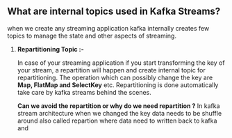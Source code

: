 ## What are internal topics used in Kafka Streams?
when we create any streaming application kafka internally creates few topics to manage the state and other aspects of streaming.

 1. **Repartitioning Topic :-**
 
	 In case of your streaming application if you start transforming the key of your stream, a repartition will happen and create internal topic for repartitioning. The operation which can possibly change the key are **Map, FlatMap and SelectKey** etc. Repartitioning is done automatically take care by kafka streams behind the scenes.


	**Can we avoid the repartition or why do we need repartition ?**
	In kafka stream architecture when we changed the key  data needs to be shuffle around also called repartion where data need to written back to kafka and 

<!--stackedit_data:
eyJoaXN0b3J5IjpbLTIxNDA3NDU0MjQsMTE5NjI4MzMxNiwxNj
c4NTg1MTk1LC01MDEwMTMyNjEsMjAzNjc3MjQ0MywtMjA4ODc0
NjYxMiwtOTUwMDI1MDEyLC01MDQyNzM0NzAsLTExNjE3NDA1Nz
UsLTIxNDY1MTAwMDMsMjA4MjYwMTYxNiwtMjExMzcyOTkzMiwt
OTMxNjIxOTUsNjM5NTM1MDAwLDE2MzY4ODkwNTIsLTY3NjIxMz
k2NiwtMTA4ODIxNDU1NCwtMTExMzU2MzgyNiwtMTk0NDY3NzQ0
MCwxNjcyODgzNzMxXX0=
-->